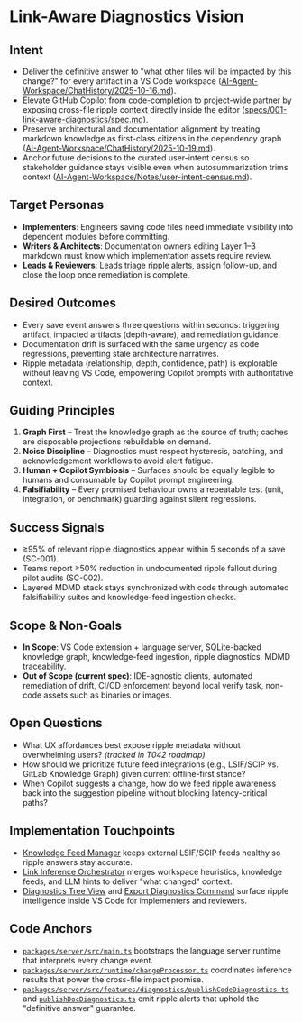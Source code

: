# Link-Aware Diagnostics Vision

## Intent
- Deliver the definitive answer to "what other files will be impacted by this change?" for every artifact in a VS Code workspace ([AI-Agent-Workspace/ChatHistory/2025-10-16.md](../../AI-Agent-Workspace/ChatHistory/2025-10-16.md)).
- Elevate GitHub Copilot from code-completion to project-wide partner by exposing cross-file ripple context directly inside the editor ([specs/001-link-aware-diagnostics/spec.md](../../specs/001-link-aware-diagnostics/spec.md)).
- Preserve architectural and documentation alignment by treating markdown knowledge as first-class citizens in the dependency graph ([AI-Agent-Workspace/ChatHistory/2025-10-19.md](../../AI-Agent-Workspace/ChatHistory/2025-10-19.md)).
- Anchor future decisions to the curated user-intent census so stakeholder guidance stays visible even when autosummarization trims context ([AI-Agent-Workspace/Notes/user-intent-census.md](../../AI-Agent-Workspace/Notes/user-intent-census.md)).

## Target Personas
- **Implementers**: Engineers saving code files need immediate visibility into dependent modules before committing.
- **Writers & Architects**: Documentation owners editing Layer 1–3 markdown must know which implementation assets require review.
- **Leads & Reviewers**: Leads triage ripple alerts, assign follow-up, and close the loop once remediation is complete.

## Desired Outcomes
- Every save event answers three questions within seconds: triggering artifact, impacted artifacts (depth-aware), and remediation guidance.
- Documentation drift is surfaced with the same urgency as code regressions, preventing stale architecture narratives.
- Ripple metadata (relationship, depth, confidence, path) is explorable without leaving VS Code, empowering Copilot prompts with authoritative context.

## Guiding Principles
1. **Graph First** – Treat the knowledge graph as the source of truth; caches are disposable projections rebuildable on demand.
2. **Noise Discipline** – Diagnostics must respect hysteresis, batching, and acknowledgement workflows to avoid alert fatigue.
3. **Human + Copilot Symbiosis** – Surfaces should be equally legible to humans and consumable by Copilot prompt engineering.
4. **Falsifiability** – Every promised behaviour owns a repeatable test (unit, integration, or benchmark) guarding against silent regressions.

## Success Signals
- ≥95% of relevant ripple diagnostics appear within 5 seconds of a save (SC-001).
- Teams report ≥50% reduction in undocumented ripple fallout during pilot audits (SC-002).
- Layered MDMD stack stays synchronized with code through automated falsifiability suites and knowledge-feed ingestion checks.

## Scope & Non-Goals
- **In Scope**: VS Code extension + language server, SQLite-backed knowledge graph, knowledge-feed ingestion, ripple diagnostics, MDMD traceability.
- **Out of Scope (current spec)**: IDE-agnostic clients, automated remediation of drift, CI/CD enforcement beyond local verify task, non-code assets such as binaries or images.

## Open Questions
- What UX affordances best expose ripple metadata without overwhelming users? *(tracked in T042 roadmap)*
- How should we prioritize future feed integrations (e.g., LSIF/SCIP vs. GitLab Knowledge Graph) given current offline-first stance?
- When Copilot suggests a change, how do we feed ripple awareness back into the suggestion pipeline without blocking latency-critical paths?

## Implementation Touchpoints
- [Knowledge Feed Manager](../layer-4/knowledge-graph-ingestion/knowledgeFeedManager.mdmd.md) keeps external LSIF/SCIP feeds healthy so ripple answers stay accurate.
- [Link Inference Orchestrator](../layer-4/language-server-runtime/linkInferenceOrchestrator.mdmd.md) merges workspace heuristics, knowledge feeds, and LLM hints to deliver "what changed" context.
- [Diagnostics Tree View](../layer-4/extension-views/diagnosticsTree.mdmd.md) and [Export Diagnostics Command](../layer-4/extension-commands/exportDiagnostics.mdmd.md) surface ripple intelligence inside VS Code for implementers and reviewers.

## Code Anchors
- [`packages/server/src/main.ts`](../../packages/server/src/main.ts) bootstraps the language server runtime that interprets every change event.
- [`packages/server/src/runtime/changeProcessor.ts`](../../packages/server/src/runtime/changeProcessor.ts) coordinates inference results that power the cross-file impact promise.
- [`packages/server/src/features/diagnostics/publishCodeDiagnostics.ts`](../../packages/server/src/features/diagnostics/publishCodeDiagnostics.ts) and [`publishDocDiagnostics.ts`](../../packages/server/src/features/diagnostics/publishDocDiagnostics.ts) emit ripple alerts that uphold the "definitive answer" guarantee.

